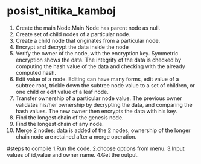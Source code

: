 # posist_nitika_kamboj
1. Create the main Node.Main Node has parent node as null.
2. Create set of child nodes of a particular node.
3. Create a child node that originates from a particular node.
4. Encrypt and decrypt the data inside the node
5. Verify the owner of the node, with the encryption key. Symmetric encryption shows the data. The
integrity of the data is checked by computing the hash value of the data and checking with the already
computed hash.
6. Edit value of a node. Editing can have many forms, edit value of a subtree root, trickle down the subtree
node value to a set of children, or one child or edit value of a leaf node.
7. Transfer ownership of a particular node value. The previous owner validates his/her ownership by
decrypting the data, and comparing the hash values. The new owner then encrypts the data with his key.
8. Find the longest chain of the genesis node.
9. Find the longest chain of any node.
10. Merge 2 nodes; data is added of the 2 nodes, ownership of the longer chain node are retained after a
merge operation.

#steps to compile
1.Run the code.
2.choose options from menu.
3.Input values of id,value and owner name.
4.Get the output.
